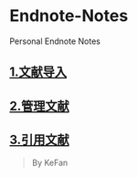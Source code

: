 # Endnote-Notes
Personal Endnote Notes

## [1.文献导入](files/page1.md)
## [2.管理文献](files/page2.md)
## [3.引用文献](files/page3.md)

> By KeFan
